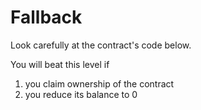 # Fallback

Look carefully at the contract's code below.

You will beat this level if

1. you claim ownership of the contract
2. you reduce its balance to 0

